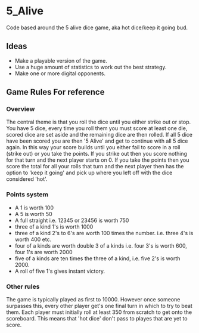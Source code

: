 # 5_Alive
Code based around the 5 alive dice game, aka hot dice/keep it going bud. 

## Ideas
- Make a playable version of the game.
- Use a huge amount of statistics to work out the best strategy.
- Make one or more digital opponents.

## Game Rules For reference
### Overview
The central theme is that you roll the dice until you either strike out or stop. You have 5 dice, every time you roll them you must score at least one die, scored dice are set aside and the remaining dice are then rolled. If all 5 dice have been scored you are then '5 Alive' and get to continue with all 5 dice again. In this way your score builds until you either fail to score in a roll (strike out) or you take the points. If you strike out then you score nothing for that turn and the next player starts on 0. If you take the points then you score the total for all your rolls that turn and the next player then has the option to 'keep it going' and pick up where you left off with the dice considered 'hot'. 

### Points system
- A 1 is worth 100 
- A 5 is worth 50
- A full straight i.e. 12345 or 23456 is worth 750
- three of a kind 1's is worth 1000
- three of a kind 2's to 6's are worth 100 times the number. i.e. three 4's is worth 400 etc.
- four of a kinds are worth double 3 of a kinds i.e. four 3's is worth 600, four 1's are worth 2000
- five of a kinds are ten times the three of a kind, i.e. five 2's is worth 2000.
- A roll of five 1's gives instant victory. 

### Other rules
The game is typically played as first to 10000. However once someone surpasses this, every other player get's one final turn in which to try to beat them.
Each player must initially roll at least 350 from scratch to get onto the scoreboard.
This means that 'hot dice' don't pass to playes that are yet to score. 
